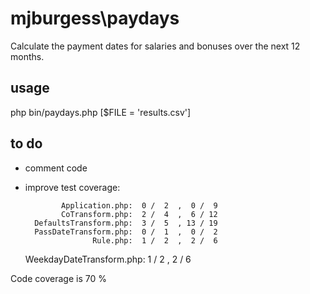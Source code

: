 # mjburgess\paydays

Calculate the payment dates for salaries and bonuses over the next 12 months.

## usage

php bin/paydays.php [$FILE = 'results.csv']

## to do

* comment code
* improve test coverage:

              Application.php:  0 /  2  ,  0 /  9
              CoTransform.php:  2 /  4  ,  6 / 12
        DefaultsTransform.php:  3 /  5  , 13 / 19
        PassDateTransform.php:  0 /  1  ,  0 /  2
                     Rule.php:  1 /  2  ,  2 /  6
     WeekdayDateTransform.php:  1 /  2  ,  2 /  6

Code coverage is 70 %